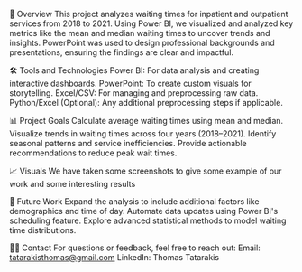 📌 Overview
This project analyzes waiting times for inpatient and outpatient services from 2018 to 2021. Using Power BI, we visualized and analyzed key metrics like the mean and median waiting times to uncover trends and insights. PowerPoint was used to design professional backgrounds and presentations, ensuring the findings are clear and impactful.

🛠 Tools and Technologies
Power BI: For data analysis and creating interactive dashboards.
PowerPoint: To create custom visuals for storytelling.
Excel/CSV: For managing and preprocessing raw data.
Python/Excel (Optional): Any additional preprocessing steps if applicable.

📊 Project Goals
Calculate average waiting times using mean and median.
Visualize trends in waiting times across four years (2018–2021).
Identify seasonal patterns and service inefficiencies.
Provide actionable recommendations to reduce peak wait times.

📈 Visuals
We have taken some screenshots to give some example of our work and some interesting results

📝 Future Work
Expand the analysis to include additional factors like demographics and time of day.
Automate data updates using Power BI's scheduling feature.
Explore advanced statistical methods to model waiting time distributions.

🙋‍♂️ Contact
For questions or feedback, feel free to reach out:
Email: tatarakisthomas@gmail.com
LinkedIn: Thomas Tatarakis
